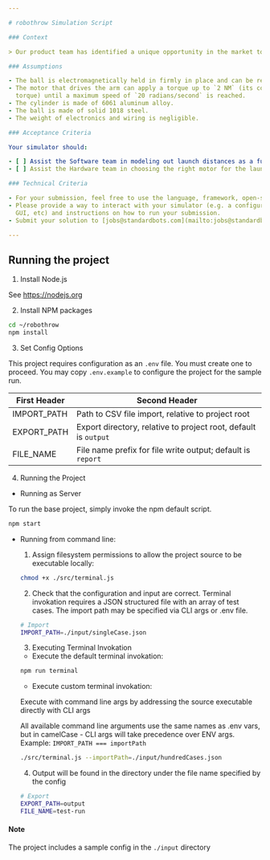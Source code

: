 ```yaml
---

# robothrow Simulation Script

### Context

> Our product team has identified a unique opportunity in the market to create a simulation software for a ball launcher, which can be mounted onto our mobile robotic platform. The team has provided the following rendering and orthographic drawing of the ball launcher concept. We would like your help in designing and implementing this simulator.

### Assumptions

- The ball is electromagnetically held in firmly in place and can be released at any time.
- The motor that drives the arm can apply a torque up to `2 NM` (its continuous stall
  torque) until a maximum speed of `20 radians/second` is reached.
- The cylinder is made of 6061 aluminum alloy.
- The ball is made of solid 1018 steel.
- The weight of electronics and wiring is negligible.

### Acceptance Criteria

Your simulator should:

- [ ] Assist the Software team in modeling out launch distances as a function of the following factors: starting position, release position, and motor torque.
- [ ] Assist the Hardware team in choosing the right motor for the launcher by testing various possibilities for the motor’s torque and maximum speed and simulating how these values affect the ball’s maximum travel distance.

### Technical Criteria

- For your submission, feel free to use the language, framework, open-source libraries, and third-party tools of your choice; with that being said, please refrain from delivering a solution built using a Systems Engineering software (like Labview/Simulink) as the idea is to review your code.
- Please provide a way to interact with your simulator (e.g. a configuration file, CLI,
  GUI, etc) and instructions on how to run your submission.
- Submit your solution to [jobs@standardbots.com](mailto:jobs@standardbots.com)

---
```


## Running the project

1. Install Node.js

See https://nodejs.org

2. Install NPM packages

```bash
cd ~/robothrow
npm install
```

3. Set Config Options

This project requires configuration as an `.env` file. You must create one to proceed.
You may copy `.env.example` to configure the project for the sample run.

| First Header | Second Header                                                   |
| ------------ | --------------------------------------------------------------- |
| IMPORT_PATH  | Path to CSV file import, relative to project root               |
| EXPORT_PATH  | Export directory, relative to project root, default is `output` |
| FILE_NAME    | File name prefix for file write output; default is `report`     |

4. Running the Project

- Running as Server

To run the base project, simply invoke the npm default script.

```bash
npm start
```

- Running from command line:

  1. Assign filesystem permissions to allow the project source to be executable locally:

  ```bash
  chmod +x ./src/terminal.js
  ```

  2. Check that the configuration and input are correct.
     Terminal invokation requires a JSON structured file with an array of test cases.
     The import path may be specified via CLI args or .env file.

  ```bash
  # Import
  IMPORT_PATH=./input/singleCase.json
  ```

  3. Executing Terminal Invokation

  - Execute the default terminal invokation:

  ```bash
  npm run terminal
  ```

  - Execute custom terminal invokation:

  Execute with command line args by addressing the source executable directly with CLI args

  All available command line arguments use the same names as .env vars, but in camelCase - CLI args will take precedence over ENV args.
  Example: `IMPORT_PATH === importPath`

  ```bash
  ./src/terminal.js --importPath=./input/hundredCases.json
  ```

  4. Output will be found in the directory under the file name specified by the config

  ```bash
  # Export
  EXPORT_PATH=output
  FILE_NAME=test-run
  ```

#### Note

The project includes a sample config in the `./input` directory
